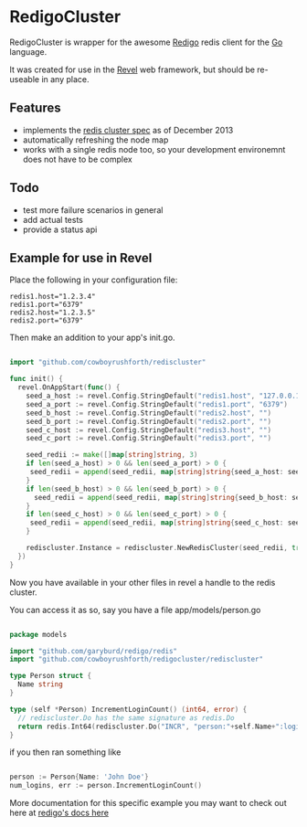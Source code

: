 RedigoCluster
==================

RedigoCluster is wrapper for the awesome [Redigo](https://github.com/garyburd/redigo) redis client for the [Go](http://golang.org/) language.

It was created for use in the [Revel](http://robfig.github.io/revel/) web framework, but should be re-useable in any place.

Features
----------

* implements the [redis cluster spec](http://redis.io/topics/cluster-spec) as of December 2013
* automatically refreshing the node map
* works with a single redis node too, so your development environemnt does not have to be complex

Todo
-------

* test more failure scenarios in general
* add actual tests
* provide a status api

Example for use in Revel
----------

Place the following in your configuration file:

```
redis1.host="1.2.3.4"
redis1.port="6379"
redis2.host="1.2.3.5"
redis2.port="6379"
```

Then make an addition to your app's init.go.

```go

import "github.com/cowboyrushforth/rediscluster"

func init() {
  revel.OnAppStart(func() {
    seed_a_host := revel.Config.StringDefault("redis1.host", "127.0.0.1")
    seed_a_port := revel.Config.StringDefault("redis1.port", "6379")
    seed_b_host := revel.Config.StringDefault("redis2.host", "")
    seed_b_port := revel.Config.StringDefault("redis2.port", "")
    seed_c_host := revel.Config.StringDefault("redis3.host", "")
    seed_c_port := revel.Config.StringDefault("redis3.port", "")

    seed_redii := make([]map[string]string, 3)
    if len(seed_a_host) > 0 && len(seed_a_port) > 0 {
     seed_redii = append(seed_redii, map[string]string{seed_a_host: seed_a_port})
    }
    if len(seed_b_host) > 0 && len(seed_b_port) > 0 {
      seed_redii = append(seed_redii, map[string]string{seed_b_host: seed_b_port})
    }
    if len(seed_c_host) > 0 && len(seed_c_port) > 0 {
     seed_redii = append(seed_redii, map[string]string{seed_c_host: seed_c_port})
    }

    rediscluster.Instance = rediscluster.NewRedisCluster(seed_redii, true)
  })
}

```

Now you have available in your other files in revel a handle to the redis cluster.

You can access it as so, say you have a file app/models/person.go

```go

package models

import "github.com/garyburd/redigo/redis"
import "github.com/cowboyrushforth/redigocluster/rediscluster"

type Person struct {
  Name string
}

type (self *Person) IncrementLoginCount() (int64, error) {
  // rediscluster.Do has the same signature as redis.Do
  return redis.Int64(rediscluster.Do("INCR", "person:"+self.Name+":login_count"))
}

```

if you then ran something like

```go

person := Person{Name: 'John Doe'}
num_logins, err := person.IncrementLoginCount()

```

More documentation for this specific example you may want to check out here at [redigo's docs here](http://godoc.org/github.com/garyburd/redigo/redis#Int64)


